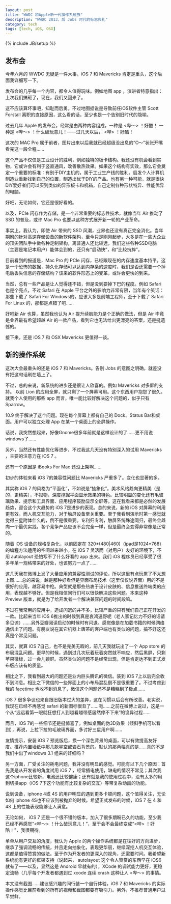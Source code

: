 ```yaml
---
layout: post
title: "WWDC 和Apple新一代操作系统族"
description: "WWDC 2013，后 Jobs 时代的标志典礼"
category: tech
tags: [tech, iOS, OSX]
---
```

{% include JB/setup %}

## 发布会

今年六月的 WWDC 无疑是一件大事，iOS 7 和 Mavericks 肯定是重头，这个后面我详细写一下。

发布会的几乎每一个内容，都令人值得玩味。例如地图 app ，演讲者特意指出：上次我们搞砸了，现在，我们又回来了。

这不应该算坏事吧，知耻而后勇。不过地图据说是导致前任iOS软件主管 Scott Forstall 离职的直接原因，这么看的话，至少也是一个告别旧时代的隐喻。

过去几年 Apple 的发布会，经常是由两种内容组成，一种是 &lt;哔～&gt; ！好酷！ 一种是 &lt;哔～&gt; ！什么破玩意儿！——过几天以后， &lt;哔&gt; ！好酷！

这次的 MAC Pro 属于前者，图片出来以后我就已经超级没出息的“O～”状张开嘴看完这一段全程……

这个产品不仅仅是工业设计的胜利，例如独特的板卡结构。我还没有机会看到实物，它或许会有利于竖直通风，改善散热效果。如果这个结构有实效，那么它会奠定一个重要的标准：有别于DIY主机的，属于工业生产线的胜利。启发个人计算机制造业重新找到自己的位置，制造出优于DIY的产品。也有另一种可能，就是很快DIY爱好者们可以买到类似的异形板卡和机箱，自己定制各种形状特异、性能优异的电脑。

好吧，无论如何，它还是很好看的。

以及，PCIe 闪存作为存储，是一个非常重要的标志性技术，就像当年 Air 推动了 SSD 的普及，或许 Mac Pro 也要以这种方式展开新一轮的产业革命。

事实上，我认为，即使 Air 带来的 SSD 风潮，业界也还没有真正完全消化。当年期盼的针对高速存储设备的新软件架构，至今只是刚刚起步，大多是在一些大企业的顶尖团队手中做各种定制架构，离普通人还比较远，我们这些各种SSD电脑（主要是笔记本用户）能体会到的，还只有“启动快”，和“比较抗摔”。

目前看到的报道是，Mac Pro 的 PCIe 闪存，已经跟现在的内存速度基本持平。这是一个恐怖的数据，持久化存储可以达到内存条的速度时，我们是否还需要一个掉电后丢失信息的存储结构？该来的软件形态上的变革，或许会更快的到来。

当然，总有一些产品是让人觉得还不错，但是没到要掉下巴的程度。例如 Safari 也是个亮点，不过 Safari 在 Apple 平台之外的影响力非常有限，当年有个笑话：那些下载了 Safari For Windows的，应该大多是前端工程师，至于下载了 Safari For Linux 的，那都是点错了吧……

好吧新 Air 也算，虽然我也认为 Air 提升续航能力是个正确的做法，但是 Air 毕竟是业界最有希望超越 Air 的一款产品，看到它也无法给出更漂亮的答案，还是挺遗憾的。

接下来，还是 iOS 7 和 OSX Mavericks 更值得一谈。

## 新的操作系统

这次大会最重头的还是 iOS 7 和 Mavericks。告别 Jobs 的意图之明确，就差没有把这句话刷在墙上了。

不过，总的来说，新系统的进步还是很让人欣喜的。例如 Mavericks 对多屏的支持。 以前 Lion 的应用全屏，就只剩了一个屏幕可用。这个东西用户抱怨了很久。就我个人使用的那些 app 而言，唯一能比较好解决这个问题的，似乎只有 Sparrow。

10.9 终于解决了这个问题。现在每个屏幕上都有自己的 Dock、Status Bar和桌面。用户可以独立处理 App 在某一个桌面上的全屏操作。

话说，我突然想起来，好像Gnome很多年前就是这样设计的了……更不用说windows了……

另外，当然还有性能优化等进步，不过我这几天没有特别深入的试用 Mavericks ，主要的注意力在 iOS 7 。

还有一个原因是 iBooks For Mac 还没上架啊……

初步的体验来看 iOS 7的兼容性问题比 Mavericks 严重多了。变化也显著的多。

其实称 iOS 7 的风格为“平面化”，不如说是“抽象化”。美术风格趋向更精美（是的，更精美），不拟物，深度挖掘平面显示效果的特色。比较明显的变化还有毛玻璃效果、提示和工具界面、应用程序鼓励显示全屏等。这在我看来都是必然的发展趋势，迎合这个大趋势的 iOS 7是进步的表现。总的来说，新的 iOS 对屏幕的利用更有效。而人机交互能力，对于触屏设备至关重要。至于我看到演示时第一感觉就觉得三星附体什么的，倒不是很重要。专利归专利，触屏系统殊途同归，最终会趋向一个最优实践。各个竞争产品应该不会完全一样，但是最终会变得非常像是正常的。

随着 iOS 设备的规格复杂化，以前固定在 320\*(480\|460)（ipad是1024\*768）的编程方法适用的空间越来越小。在 iOS 7 灵活而（对用户）友好的环境下，不用 autolayout 恐怕写不了什么好看的 app 出来。我们 iOS 程序员已经享受了很多年单一规格带来的好处，也该努力一点了……

这几天我在微博上发了大量应用的兼容性测试的评论，所以这里有点玩累了不太想上图……总的来说，越是那种好看但是界面布局技术（这里仅仅说界面）用的不是很好的应用，越容易中枪。典型就是那些热衷于设计皮肤的、信息推送终端类的应用，表现越不够好。但是我相信同行们可以很快解决这些问题。本来这种 Preview 版本，就是为了给开发者一个解决兼容问题的时间段嘛。

不过在我常用的应用中，造成闪退的并不多，比较严重的只有我们自己正在开发的一款。比起来当年 iOS 6推出的时候到真是哀鸿遍野呢（老人家记忆力不好的话请多见谅）……另外豆瓣阅读启动的时候时有闪退。感觉像是在加载书籍的时候网络通信出了问题。有朋友说在其它机器上唐茶的客户端也有类似的问题，搞不好这还真是个常见问题。

其实，就算 iOS 7自己，也不是完美无暇的，前几天我就玩出了一个 App store 的布局混乱问题。更早的时候，遇到过几次玩着玩着突然就不响应，然后黑屏，只剩苹果徽标，过一会儿锁屏。虽然类似的问题不是经常出现，但是肯定达不到正式发布版应该有的质量。

相比之下，我看到最大的问题还是业内巨头腾讯的微信。装到 iOS 7上以后完全收不到消息。相比之下微信的一些界面上的小布局混乱倒不是很重要了。不过考虑到我的 facetime 也收不到消息了，微信这个问题还不是糟糕到了极点……

iOS 7 很多争议也来自跟旧版本过大的差异，这在习惯以后会有所改善。老实说，我现在已经不再感觉 safari 的新图标很丑了……呃……之前在微博上说过，这是一个从“远远看第一眼就狂想打人到越看越带感居然停不下来”的诡异过程……

而且，iOS 7的一些细节还是挺惊喜了，例如桌面的伪3D效果（倾斜手机可以看到），再说，上拉下拉的毛玻璃界面，多讨好三星用户啊……

友情提示，安装 iOS 7 预览版后，换一个深色背景的桌面，可以有效提高友好度。推荐内置墙纸中那几款星空或岩石背景的。默认的那两幅真的是……真的不是我们中出了windows 3.1 组来的奸细吗？

另一方面，广受关注的耗电问题，我并没有明显的感觉。可能有以下几个原因：首先我是从开发者的角度试用 iOS 7 ，经常插电使用，缺电的情况不常见；其次我这个iphone比较新，电池还比较健康；还有就是我的使用过程中，没有太多的用到切换app（iOS 7下这个功能有比较复杂的交互）等带复杂动画的功能。

说到设备，iphone 4或 4S 的用户明显的遇到更多卡顿问题，这个值得关注，无论如何 iphone 4S也不应该到被抛弃的时候。希望正式发布的时候，iOS 7 在 4 和 4S 上的性能表现能够让人满意。

无论如何， iOS 7 还是一个很不错的版本，加入了很多期盼已久的功能，至少我已经不再感觉“&lt;哔～&gt; ！什么破玩意儿！”，至于会不会最终变成“&lt;哔&gt; ！好酷！”，我很期待。

单单从用户交互的角度，我认为 Apple 的两个操作系统都是在往好的方向进步，继承了强调流畅的传统，并且走向抽象化，表现更华丽，继续深挖人机交互体验，这都是值得赞赏的做法。至于作为开发者的更深入的视角，还需要时间。我希望新系统能有更好的框架支持（说起来， autolayout 这个令人赞赏的东西早在 iOS6 就有了——以及，显然这是 Android 早就有的），XCode 的调试能力更好，更稳定流畅（几乎每个开发者都遇到过 xcode 连续 crash 这种让人 &lt;哔～&gt; 的事情。

本文没有截图……建议感兴趣的同行装一个自行体验，iOS 7 和 Mavericks 的实际操作感觉比目前看到的所有的视频和截图都要有吸引力。另外，不推荐普通用户过早尝鲜。
